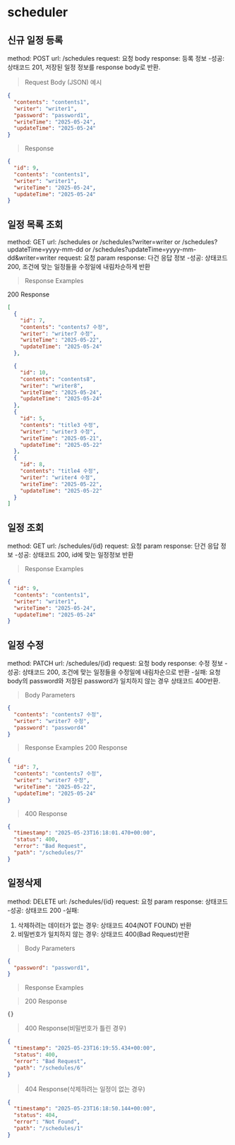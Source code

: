 # scheduler

## 신규 일정 등록
method: POST
url: /schedules
request: 요청 body
response: 등록 정보
-성공: 상태코드 201, 저장된 일정 정보를 response body로 반환.

>Request Body (JSON) 예시
```json
{
  "contents": "contents1",
  "writer": "writer1",
  "password": "password1",
  "writeTime": "2025-05-24",
  "updateTime": "2025-05-24"
}
```

> Response 

```json
{
  "id": 9,
  "contents": "contents1",
  "writer": "writer1",
  "writeTime": "2025-05-24",
  "updateTime": "2025-05-24"
}
```

## 일정 목록 조회
method: GET
url: /schedules or /schedules?writer=writer or /schedules?updateTime=yyyy-mm-dd or /schedules?updateTime=yyyy-mm-dd&writer=writer
request: 요청 param
response: 다건 응답 정보
-성공: 상태코드 200, 조건에 맞는 일정들을 수정일에 내림차순하게 반환
> Response Examples

 200 Response

```json
[
  {
    "id": 7,
    "contents": "contents7 수정",
    "writer": "writer7 수정",
    "writeTime": "2025-05-22",
    "updateTime": "2025-05-24"
  },

  {
    "id": 10,
    "contents": "contents8",
    "writer": "writer8",
    "writeTime": "2025-05-24",
    "updateTime": "2025-05-24"
  },
  {
    "id": 5,
    "contents": "title3 수정",
    "writer": "writer3 수정",
    "writeTime": "2025-05-21",
    "updateTime": "2025-05-22"
  },
  {
    "id": 8,
    "contents": "title4 수정",
    "writer": "writer4 수정",
    "writeTime": "2025-05-22",
    "updateTime": "2025-05-22"
  }
]
```

## 일정 조회
method: GET
url: /schedules/{id}
request: 요청 param
response: 단건 응답 정보
-성공: 상태코드 200, id에 맞는 일정정보 반환
> Response Examples

```json
{
  "id": 9,
  "contents": "contents1",
  "writer": "writer1",
  "writeTime": "2025-05-24",
  "updateTime": "2025-05-24"
}
```


## 일정 수정
method: PATCH
url: /schedules/{id}
request: 요청 body
response: 수정 정보
-성공: 상태코드 200, 조건에 맞는 일정들을 수정일에 내림차순으로 반환
-실패: 요청 body의 password와 저장된 password가 일치하지 않는 경우 상태코드 400반환.
> Body Parameters
```json
{
  "contents": "contents7 수정",
  "writer": "writer7 수정",
  "password": "password4"
}
```

> Response Examples
> 200 Response
```json
{
  "id": 7,
  "contents": "contents7 수정",
  "writer": "writer7 수정",
  "writeTime": "2025-05-22",
  "updateTime": "2025-05-24"
}
```
> 400 Response
```json
{
  "timestamp": "2025-05-23T16:18:01.470+00:00",
  "status": 400,
  "error": "Bad Request",
  "path": "/schedules/7"
}
```


## 일정삭제
method: DELETE
url: /schedules/{id}
request: 요청 param
response: 상태코드
-성공: 상태코드 200
-실패: 
  1. 삭제하려는 데이터가 없는 경우: 상태코드 404(NOT FOUND) 반환
  2. 비밀번호가 일치하지 않는 경우: 상태코드 400(Bad Request)반환

> Body Parameters

```json
{
  "password": "password1",
}
```

> Response Examples

> 200 Response

```
{}
```

> 400 Response(비밀번호가 틀린 경우)

```json
{
  "timestamp": "2025-05-23T16:19:55.434+00:00",
  "status": 400,
  "error": "Bad Request",
  "path": "/schedules/6"
}
```

> 404 Response(삭제하려는 일정이 없는 경우)

```json
{
  "timestamp": "2025-05-23T16:18:50.144+00:00",
  "status": 404,
  "error": "Not Found",
  "path": "/schedules/1"
}
```





